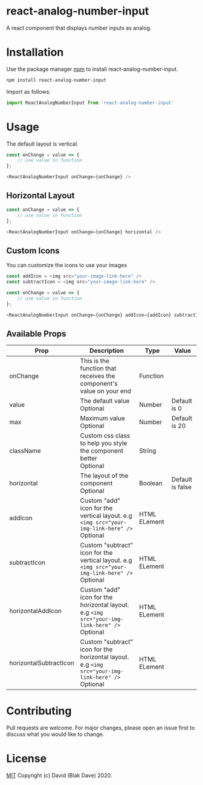 # react-analog-number-input

A react component that displays number inputs as analog.

# Installation

Use the package manager [npm](https://www.npmjs.com/) to install react-analog-number-input.

```bash
npm install react-analog-number-input
```

Import as follows:

```javascript
import ReactAnalogNumberInput from 'react-analog-number-input'
```

# Usage

The default layout is vertical.

```javascript
const onChange = value => {
    // use value in function
};

<ReactAnalogNumberInput onChange={onChange} />
```

## Horizontal Layout

```javascript
const onChange = value => {
    // use value in function
};

<ReactAnalogNumberInput onChange={onChange} horizontal />
```

## Custom Icons

You can customize the icons to use your images

```javascript
const addIcon = <img src="your-image-link-here" />
const subtractIcon = <img src="your-image-link-here" />

const onChange = value => {
    // use value in function
};

<ReactAnalogNumberInput onChange={onChange} addIcon={addIcon} subtractIcon={subtractIcon} />
```

## Available Props

Prop | Description | Type | Value
--- | --- | --- | ---
onChange | This is the function that receives the component's value on your end | Function | 
value | The default value<br />Optional | Number | Default is 0
max | Maximum value<br />Optional | Number | Default is 20
className | Custom css class to help you style the component better<br />Optional | String | 
horizontal | The layout of the component<br />Optional | Boolean | Default is false
addIcon | Custom "add" icon for the vertical layout. e.g `<img src="your-img-link-here" />`<br />Optional | HTML ELement | 
subtractIcon | Custom "subtract" icon for the vertical layout. e.g `<img src="your-img-link-here" />`<br />Optional | HTML ELement | 
horizontalAddIcon | Custom "add" icon for the horizontal layout. e.g `<img src="your-img-link-here" />`<br />Optional | HTML ELement | 
horizontalSubtractIcon | Custom "subtract" icon for the horizontal layout. e.g `<img src="your-img-link-here" />`<br />Optional | HTML ELement | 

# Contributing
Pull requests are welcome. For major changes, please open an issue first to discuss what you would like to change.

# License
[MIT](https://choosealicense.com/licenses/mit/) Copyright (c) David (Blak Dave) 2020.
